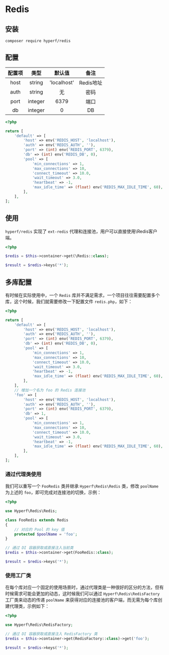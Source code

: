 # Redis

## 安装

```
composer require hyperf/redis
```

## 配置

| 配置项 |  类型   |   默认值    |   备注    |
|:------:|:-------:|:-----------:|:---------:|
|  host  | string  | 'localhost' | Redis地址 |
|  auth  | string  |     无      |   密码    |
|  port  | integer |    6379     |   端口    |
|   db   | integer |      0      |    DB     |

```php
<?php

return [
    'default' => [
        'host' => env('REDIS_HOST', 'localhost'),
        'auth' => env('REDIS_AUTH', ''),
        'port' => (int) env('REDIS_PORT', 6379),
        'db' => (int) env('REDIS_DB', 0),
        'pool' => [
            'min_connections' => 1,
            'max_connections' => 10,
            'connect_timeout' => 10.0,
            'wait_timeout' => 3.0,
            'heartbeat' => -1,
            'max_idle_time' => (float) env('REDIS_MAX_IDLE_TIME', 60),
        ],
    ],
];

```

## 使用

`hyperf/redis` 实现了 `ext-redis` 代理和连接池，用户可以直接使用\Redis客户端。

```php
<?php

$redis = $this->container->get(\Redis::class);

$result = $redis->keys('*');

```

## 多库配置

有时候在实际使用中，一个 `Redis` 库并不满足需求，一个项目往往需要配置多个库，这个时候，我们就需要修改一下配置文件 `redis.php`，如下：

```php
<?php

return [
    'default' => [
        'host' => env('REDIS_HOST', 'localhost'),
        'auth' => env('REDIS_AUTH', ''),
        'port' => (int) env('REDIS_PORT', 6379),
        'db' => (int) env('REDIS_DB', 0),
        'pool' => [
            'min_connections' => 1,
            'max_connections' => 10,
            'connect_timeout' => 10.0,
            'wait_timeout' => 3.0,
            'heartbeat' => -1,
            'max_idle_time' => (float) env('REDIS_MAX_IDLE_TIME', 60),
        ],
    ],
    // 增加一个名为 foo 的 Redis 连接池
    'foo' => [
        'host' => env('REDIS_HOST', 'localhost'),
        'auth' => env('REDIS_AUTH', ''),
        'port' => (int) env('REDIS_PORT', 6379),
        'db' => 1,
        'pool' => [
            'min_connections' => 1,
            'max_connections' => 10,
            'connect_timeout' => 10.0,
            'wait_timeout' => 3.0,
            'heartbeat' => -1,
            'max_idle_time' => (float) env('REDIS_MAX_IDLE_TIME', 60),
        ],
    ],
];

```

### 通过代理类使用

我们可以重写一个 `FooRedis` 类并继承 `Hyperf\Redis\Redis` 类，修改 `poolName` 为上述的 `foo`，即可完成对连接池的切换，示例：

```php
<?php

use Hyperf\Redis\Redis;

class FooRedis extends Redis
{
    // 对应的 Pool 的 key 值
    protected $poolName = 'foo';
}

// 通过 DI 容器获取或直接注入当前类
$redis = $this->container->get(FooRedis::class);

$result = $redis->keys('*');

```

### 使用工厂类

在每个库对应一个固定的使用场景时，通过代理类是一种很好的区分的方法，但有时候需求可能会更加的动态，这时候我们可以通过 `Hyperf\Redis\RedisFactory` 工厂类来动态的传递 `poolName` 来获得对应的连接池的客户端，而无需为每个库创建代理类，示例如下：

```php
<?php

use Hyperf\Redis\RedisFactory;

// 通过 DI 容器获取或直接注入 RedisFactory 类
$redis = $this->container->get(RedisFactory::class)->get('foo');

$result = $redis->keys('*');
```


